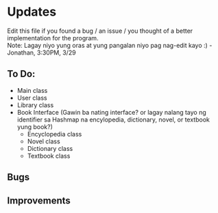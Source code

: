 # Updates
Edit this file if you found a bug / an issue / you thought of a better implementation for the program.  
Note: Lagay niyo yung oras at yung pangalan niyo pag nag-edit kayo :) - Jonathan, 3:30PM, 3/29

## To Do:
* Main class
* User class
* Library class
* Book Interface (Gawin ba nating interface? or lagay nalang tayo ng identifier sa Hashmap na encylopedia, dictionary, novel, or textbook yung book?)
  * Encyclopedia class
  * Novel class
  * Dictionary class
  * Textbook class

## Bugs

## Improvements

